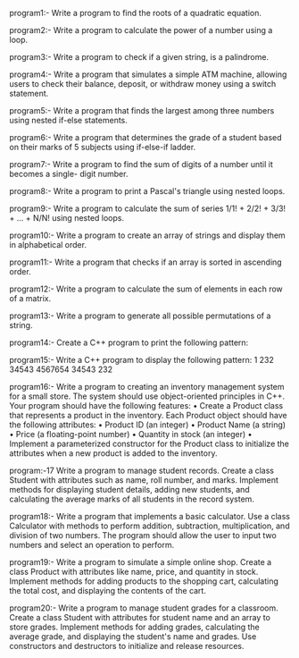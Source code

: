 program1:- Write a program to find the roots of a quadratic equation.


program2:- Write a program to calculate the power of a number using a loop.


program3:- Write a program to check if a given string, is a palindrome.


program4:- Write a program that simulates a simple ATM machine, allowing users to check
their balance, deposit, or withdraw money using a switch statement.


program5:- Write a program that finds the largest among three numbers using nested if-else
statements.


program6:- Write a program that determines the grade of a student based on their marks of
5 subjects using if-else-if ladder.


program7:- Write a program to find the sum of digits of a number until it becomes a single-
digit number.


program8:- Write a program to print a Pascal&#39;s triangle using nested loops.


program9:- Write a program to calculate the sum of series 1/1! + 2/2! + 3/3! + ... + N/N! using nested loops.


program10:- Write a program to create an array of strings and display them in alphabetical
order.


program11:- Write a program that checks if an array is sorted in ascending order.


program12:- Write a program to calculate the sum of elements in each row of a matrix.


program13:- Write a program to generate all possible permutations of a string.


program14:- Create a C++ program to print the following pattern:


program15:- Write a C++ program to display the following pattern:
1
232
34543
4567654
34543
232


program16:- Write a program to creating an inventory management system for a small
store. The system should use object-oriented principles in C++. Your program
should have the following features:
• Create a Product class that represents a product in the inventory. Each
Product object should have the following attributes:
• Product ID (an integer)
• Product Name (a string)
• Price (a floating-point number)
• Quantity in stock (an integer)
• Implement a parameterized constructor for the Product class to
initialize the attributes when a new product is added to the inventory.


program:-17 Write a program to manage student records. Create a class Student with
attributes such as name, roll number, and marks. Implement methods for
displaying student details, adding new students, and calculating the average
marks of all students in the record system.


program18:- Write a program that implements a basic calculator. Use a class Calculator
with methods to perform addition, subtraction, multiplication, and division of
two numbers. The program should allow the user to input two numbers and
select an operation to perform.


program19:- Write a program to simulate a simple online shop. Create a class Product with
attributes like name, price, and quantity in stock. Implement methods for
adding products to the shopping cart, calculating the total cost, and displaying
the contents of the cart.


program20:- Write a program to manage student grades for a classroom. Create a class
Student with attributes for student name and an array to store grades.
Implement methods for adding grades, calculating the average grade, and
displaying the student&#39;s name and grades. Use constructors and destructors to
initialize and release resources.
